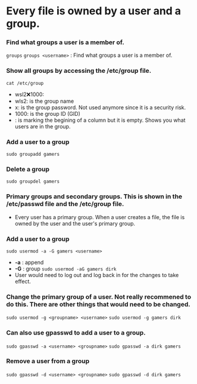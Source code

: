 # Every file is owned by a user and a group.

### Find what groups a user is a member of.
`groups`
`groups <username>` : Find what groups a user is a member of.

### Show all groups by accessing the /etc/group file.
`cat /etc/group`
- wsl2:x:1000:
- wls2: is the group name
- x: is the group password. Not used anymore since it is a security risk.
- 1000: is the group ID (GID)
- : is marking the begining of a column but it is empty. Shows you what users are in the group.

### Add a user to a group
`sudo groupadd gamers`

### Delete a group
`sudo groupdel gamers`

### Primary groups and secondary groups. This is shown in the /etc/passwd file and the /etc/group file.
- Every user has a primary group. When a user creates a file, the file is owned by the user and the user's primary group.

### Add a user to a group
`sudo usermod -a -G gamers <username>`
- **-a** : append
- **-G** : group
`sudo usermod -aG gamers dirk`
- User would need to log out and log back in for the changes to take effect.

### Change the primary group of a user. Not really recommened to do this. There are other things that would need to be changed.
`sudo usermod -g <groupname> <username>`
`sudo usermod -g gamers dirk`

### Can also use gpasswd to add a user to a group.
`sudo gpasswd -a <username> <groupname>`
`sudo gpasswd -a dirk gamers`

### Remove a user from a group
`sudo gpasswd -d <username> <groupname>`
`sudo gpasswd -d dirk gamers`


